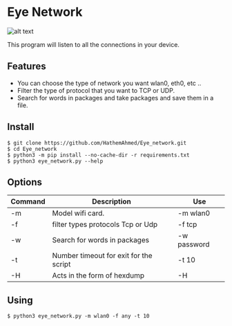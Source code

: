 # Eye Network
![alt text](https://img.shields.io/badge/Python-3_only-blue.svg "Python 3 only")

This program will listen to all the connections in your device.

## Features
* You can choose the type of network you want wlan0, eth0, etc ..  
* Filter the type of protocol that you want to TCP or UDP.
* Search for words in packages and take packages and save them in a file.

## Install
```bach
$ git clone https://github.com/HathemAhmed/Eye_network.git
$ cd Eye_network 
$ python3 -m pip install --no-cache-dir -r requirements.txt
$ python3 eye_network.py --help
```

## Options
| Command | Description | Use
| --- | --- | ---
| -m | Model wifi card.| -m wlan0  
| -f | filter types protocols Tcp or Udp| -f tcp
| -w | Search for words in packages | -w password 
| -t | Number timeout for exit for the script| -t 10 
| -H | Acts in the form of hexdump | -H 


## Using
```bach
$ python3 eye_network.py -m wlan0 -f any -t 10 
```
